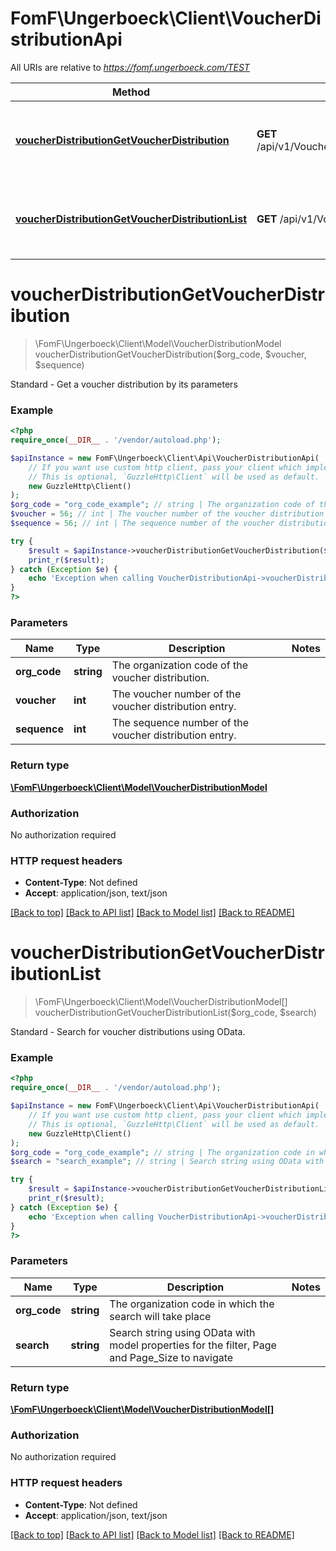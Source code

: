 # FomF\Ungerboeck\Client\VoucherDistributionApi

All URIs are relative to *https://fomf.ungerboeck.com/TEST*

Method | HTTP request | Description
------------- | ------------- | -------------
[**voucherDistributionGetVoucherDistribution**](VoucherDistributionApi.md#voucherDistributionGetVoucherDistribution) | **GET** /api/v1/VoucherDistribution/{OrgCode}/{Voucher}/{Sequence} | Standard - Get a voucher distribution by its parameters
[**voucherDistributionGetVoucherDistributionList**](VoucherDistributionApi.md#voucherDistributionGetVoucherDistributionList) | **GET** /api/v1/VoucherDistribution/{OrgCode} | Standard - Search for voucher distributions using OData.


# **voucherDistributionGetVoucherDistribution**
> \FomF\Ungerboeck\Client\Model\VoucherDistributionModel voucherDistributionGetVoucherDistribution($org_code, $voucher, $sequence)

Standard - Get a voucher distribution by its parameters

### Example
```php
<?php
require_once(__DIR__ . '/vendor/autoload.php');

$apiInstance = new FomF\Ungerboeck\Client\Api\VoucherDistributionApi(
    // If you want use custom http client, pass your client which implements `GuzzleHttp\ClientInterface`.
    // This is optional, `GuzzleHttp\Client` will be used as default.
    new GuzzleHttp\Client()
);
$org_code = "org_code_example"; // string | The organization code of the voucher distribution.
$voucher = 56; // int | The voucher number of the voucher distribution entry.
$sequence = 56; // int | The sequence number of the voucher distribution entry.

try {
    $result = $apiInstance->voucherDistributionGetVoucherDistribution($org_code, $voucher, $sequence);
    print_r($result);
} catch (Exception $e) {
    echo 'Exception when calling VoucherDistributionApi->voucherDistributionGetVoucherDistribution: ', $e->getMessage(), PHP_EOL;
}
?>
```

### Parameters

Name | Type | Description  | Notes
------------- | ------------- | ------------- | -------------
 **org_code** | **string**| The organization code of the voucher distribution. |
 **voucher** | **int**| The voucher number of the voucher distribution entry. |
 **sequence** | **int**| The sequence number of the voucher distribution entry. |

### Return type

[**\FomF\Ungerboeck\Client\Model\VoucherDistributionModel**](../Model/VoucherDistributionModel.md)

### Authorization

No authorization required

### HTTP request headers

 - **Content-Type**: Not defined
 - **Accept**: application/json, text/json

[[Back to top]](#) [[Back to API list]](../../README.md#documentation-for-api-endpoints) [[Back to Model list]](../../README.md#documentation-for-models) [[Back to README]](../../README.md)

# **voucherDistributionGetVoucherDistributionList**
> \FomF\Ungerboeck\Client\Model\VoucherDistributionModel[] voucherDistributionGetVoucherDistributionList($org_code, $search)

Standard - Search for voucher distributions using OData.

### Example
```php
<?php
require_once(__DIR__ . '/vendor/autoload.php');

$apiInstance = new FomF\Ungerboeck\Client\Api\VoucherDistributionApi(
    // If you want use custom http client, pass your client which implements `GuzzleHttp\ClientInterface`.
    // This is optional, `GuzzleHttp\Client` will be used as default.
    new GuzzleHttp\Client()
);
$org_code = "org_code_example"; // string | The organization code in which the search will take place
$search = "search_example"; // string | Search string using OData with model properties for the filter, Page and Page_Size to navigate

try {
    $result = $apiInstance->voucherDistributionGetVoucherDistributionList($org_code, $search);
    print_r($result);
} catch (Exception $e) {
    echo 'Exception when calling VoucherDistributionApi->voucherDistributionGetVoucherDistributionList: ', $e->getMessage(), PHP_EOL;
}
?>
```

### Parameters

Name | Type | Description  | Notes
------------- | ------------- | ------------- | -------------
 **org_code** | **string**| The organization code in which the search will take place |
 **search** | **string**| Search string using OData with model properties for the filter, Page and Page_Size to navigate |

### Return type

[**\FomF\Ungerboeck\Client\Model\VoucherDistributionModel[]**](../Model/VoucherDistributionModel.md)

### Authorization

No authorization required

### HTTP request headers

 - **Content-Type**: Not defined
 - **Accept**: application/json, text/json

[[Back to top]](#) [[Back to API list]](../../README.md#documentation-for-api-endpoints) [[Back to Model list]](../../README.md#documentation-for-models) [[Back to README]](../../README.md)

